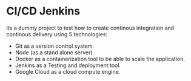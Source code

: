 CI/CD Jenkins
=============

Its a dummy project to test how to create continous integration and continous delivery using 5 technologies:

- Git as a version control system.
- Node (as a stand alone server).
- Docker as a containerization tool to be able to scale the application.
- Jenkins as a Testing and deployment tool.
- Google Cloud as a cloud compute engine.
